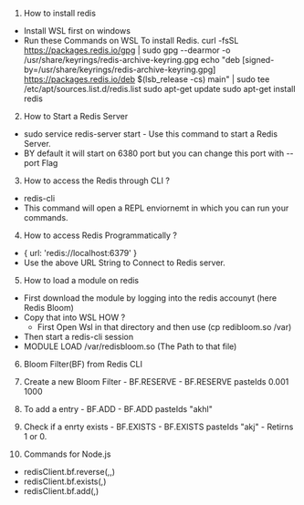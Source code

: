 1. How to install redis 
 - Install WSL first on windows
 - Run these Commands on WSL To install Redis. 
      curl -fsSL https://packages.redis.io/gpg | sudo gpg --dearmor -o /usr/share/keyrings/redis-archive-keyring.gpg
      echo "deb [signed-by=/usr/share/keyrings/redis-archive-keyring.gpg] https://packages.redis.io/deb $(lsb_release -cs) main" | sudo tee /etc/apt/sources.list.d/redis.list
      sudo apt-get update
      sudo apt-get install redis

2. How to Start a Redis Server
 - sudo service redis-server start - Use this command to start a Redis Server. 
 - BY default it will start on 6380 port but you can change this port with --port Flag

3. How to access the Redis through CLI ?
 - redis-cli 
 - This command will open a REPL enviornemt in which you can run your commands. 

4. How to access Redis Programmatically ?
 - { url: 'redis://localhost:6379' }
 - Use the above URL String to Connect to Redis server. 

5. How to load a module on redis
 - First download the module by logging into the redis accounyt (here Redis Bloom)
 - Copy that into WSL HOW ? 
    - First Open Wsl in that directory and then use (cp redibloom.so /var)
  - Then start a redis-cli session 
  - MODULE LOAD /var/redisbloom.so (The Path to that file)

6. Bloom Filter(BF) from Redis CLI 
  1. Create a new Bloom Filter - BF.RESERVE <bf-name> <error-rate> <records-size> - BF.RESERVE pasteIds 0.001 1000
  2. To add a entry - BF.ADD <bf-name> <record> -  BF.ADD pasteIds "akhl"
  3. Check if a enrty exists - BF.EXISTS <bf-name> <record> -   BF.EXISTS pasteIds "akj" - Retirns 1 or 0. 


7. Commands for Node.js 
 - redisClient.bf.reverse(<filter-name>,<error-rate>,<records-size>)
 - redisClient.bf.exists(<filter-name>,<record>)
 - redisClient.bf.add(<filter-name>,<record>)